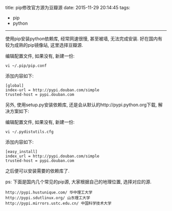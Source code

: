 title: pip修改官方源为豆瓣源
date: 2015-11-29 20:14:45
tags:
- pip
- python
---

使用pip安装python依赖库, 经常网速很慢, 甚至被墙, 无法完成安装. 好在国内有较为成熟的pip镜像站, 这里选择豆瓣源.

编辑配置文件, 如果没有, 新建一份:
	
	vi ~/.pip/pip.conf

<!-- more -->

添加内容如下:
	
	[global]
	index-url = http://pypi.douban.com/simple
	trusted-host = pypi.douban.com

另外, 使用setup.py安装依赖库, 还是会从默认的http://pypi.python.org下载, 解决方案如下:

编辑配置文件, 如果没有, 新建一份:
	
 	vi ~/.pydistutils.cfg
 
 添加内容如下:
 	
 	[easy_install]
	index_url = http://pypi.douban.com/simple
	trusted-host = pypi.douban.com

之后便可以安装需要的依赖库了.

ps: 下面是国内几个常见的pip源, 大家根据自己的地理位置, 选择对应的源.

	http://pypi.hustunique.com/ 华中理工大学
	http://pypi.sdutlinux.org/ 山东理工大学
	http://pypi.mirrors.ustc.edu.cn/ 中国科学技术大学


